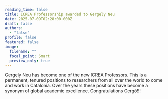 ```yaml
---
reading_time: false
title: ICREA Professorship awarded to Gergely Neu
date: 2025-07-09T02:28:00.000Z
draft: false
authors:
  - "false"
profile: false
featured: false
image:
  filename: ""
  focal_point: Smart
  preview_only: true
---
```

Gergely Neu has become one of the new ICREA Professors. This is a permanent, tenured positions to researchers from all over the world to come and work in Catalonia. Over the years these positions have become a synonym of global academic excellence. Congratulations Gergő!!!
